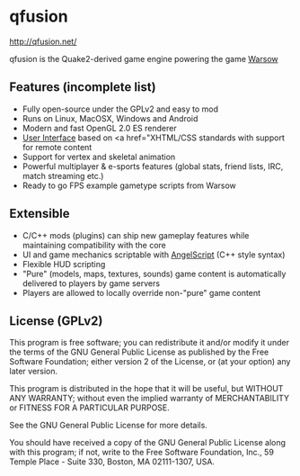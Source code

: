 qfusion
=======

http://qfusion.net/

qfusion is the Quake2-derived game engine powering the game <a href="http://warsow.net/">Warsow</a>

## Features (incomplete list)

- Fully open-source under the GPLv2 and easy to mod
- Runs on Linux, MacOSX, Windows and Android
- Modern and fast OpenGL 2.0 ES renderer
- <a href="http://librocket.com/wiki/documentation">User Interface</a> based on <a href="XHTML/CSS standards with support for remote content
- Support for vertex and skeletal animation
- Powerful multiplayer & e-sports features (global stats, friend lists, IRC, match streaming etc.)
- Ready to go FPS example gametype scripts from Warsow

## Extensible

- C/C++ mods (plugins) can ship new gameplay features while maintaining compatibility with the core
- UI and game mechanics scriptable with <a href="http://www.angelcode.com/angelscript/">AngelScript</a> (C++ style syntax)
- Flexible HUD scripting
- "Pure" (models, maps, textures, sounds) game content is automatically delivered to players by game servers
- Players are allowed to locally override non-"pure" game content

## License (GPLv2)

This program is free software; you can redistribute it and/or
modify it under the terms of the GNU General Public License
as published by the Free Software Foundation; either version 2
of the License, or (at your option) any later version.

This program is distributed in the hope that it will be useful,
but WITHOUT ANY WARRANTY; without even the implied warranty of
MERCHANTABILITY or FITNESS FOR A PARTICULAR PURPOSE.

See the GNU General Public License for more details.

You should have received a copy of the GNU General Public License
along with this program; if not, write to the Free Software
Foundation, Inc., 59 Temple Place - Suite 330, Boston, MA  02111-1307, USA.
